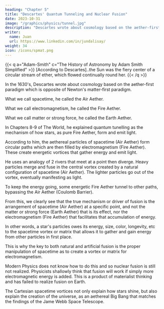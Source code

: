 ```yaml
---
heading: "Chapter 5"
title: "Descartes' Quantum Tunneling and Nuclear Fusion"
date: 2023-10-31
image: "/graphics/physics/tunnel.jpg"
description: "Descartes wrote about cosmology based on the aether-first paradigm, opposite of Newton's matter-first paradigm"
writer:
  name: Juan
  url: https://www.linkedin.com/in/jundalisay/
weight: 34
icon: /icons/spmat.png
---
```




{{< q a="Adam-Smith" c="The History of Astronomy by Adam Smith Simplified" >}}
[According to Descartes]..the Sun was the fiery center of a circular stream of ether, which flowed continually round her.
{{< /q >}}



In the 1630's, Descartes wrote about cosmology based on the aether-first paradigm which is opposite of Newton's matter-first paradigm. 

What we call spacetime, he called the Air Aether. 

What we call electromagnetism, he called the Fire Aether.

What we call matter or strong force, he called the Earth Aether.

In Chapters 8-9 of The World, he explained quantum tunelling as the mechanism of how stars, as pure Fire Aether, form and emit light.

According to him, the aethereal particles of spacetime (Air Aether) form circular paths which are then filled by electromagnetism (Fire Aether). These create energetic vortices that gather energy and emit light.

He uses an analogy of 2 rivers that meet at a point then diverge. Heavy particles merge and fuse in the central vortex created by a natural configuration of spacetime (Air Aether). The lighter particles go out of the vortex, eventually manifesting as light. 

To keep the energy going, some energetic Fire Aether tunnel to other paths, bypassing the Air Aether (Coulomb Barrier).  

From this, we clearly see that the true mechanism or driver of fusion is the arrangement of spacetime (Air Aether) at a specific point, and not the matter or strong force (Earth Aether) that is its effect, nor the electromagnetism (Fire Aether) that facilitates that accumulation of energy. 

In other words, a star's particles owes its energy, size, color, longevity, etc to the spacetime vortex or matrix that allows it to gather and gain energy from other particles in first place.

This is why the key to both natural and artificial fusion is the proper manipulation of spacetime as to create a vortex or matrix for electromagnetism. 

Modern Physics does not know how to do this and so nuclear fusion is still not realized. Physicists shallowly think that fusion will work if simply more electromagnetic energy is added. This is a product of materialist thinking and has failed to realize fusion on Earth. 

The Cartesian spacetime vortices not only explain how stars shine, but also explain the creation of the universe, as an aethereal Big Bang that matches the findings of the Jame Webb Space Telescope.

